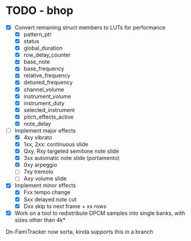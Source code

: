 TODO - bhop
===========

- [x] Convert remaining struct members to LUTs for performance
  - [x] pattern_ptr
  - [x] status
  - [x] global_duration
  - [x] row_delay_counter
  - [x] base_note
  - [x] base_frequency
  - [x] relative_frequency
  - [x] detuned_frequency
  - [x] channel_volume
  - [x] instrument_volume
  - [x] instrument_duty
  - [x] selected_instrument
  - [x] pitch_effects_active
  - [x] note_delay

- [ ] Implement major effects
  - [x] 4xy vibrato
  - [x] 1xx, 2xx: continuous slide
  - [x] Qxy, Rxy targeted semitone note slide
  - [x] 3xx automatic note slide (portamento)
  - [x] 0xy arpeggio
  - [ ] 7xy tremolo
  - [ ] Axy volume slide

- [x] Implement minor effects
  - [x] Fxx tempo change
  - [x] Sxx delayed note cut
  - [x] Dxx skip to next frame + xx rows

- [x] Work on a tool to redistribute DPCM samples into single banks, with sizes other than 4k*

Dn-FamiTracker now sorta, kinda supports this in a branch


